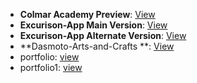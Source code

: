 - **Colmar Academy Preview**: [View](https://theh1t3sh.github.io/vinsys-codecademy-missions/Web-Missions/colmar-academy/index.html)
- **Excurison-App Main Version**: [View](https://theh1t3sh.github.io/vinsys-codecademy-missions/Web-Missions/Excurison-App/index.html)
- **Excurison-App Alternate Version**: [View](https://theh1t3sh.github.io/vinsys-codecademy-missions/Web-Missions/Excurison-App/index-v2.html)
- **Dasmoto-Arts-and-Crafts **: [View](https://theh1t3sh.github.io/vinsys-codecademy-missions/Web-Missions/Dasmoto-Arts-and-Crafts/index.html)
- portfolio: [view](https://github.com/theh1t3sh/vinsys-codecademy-missions/blob/main/Web-Missions/portfolio-responsive-complete-main/portfolio-responsive-complete-main/index.html)
- portfolio1: [view](https://theh1t3sh.github.io/vinsys-codecademy-missions/Web-Missions/portfolio-responsive-complete-main/index.html)
